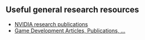 ## Useful general research resources

- [NVIDIA research publications](https://research.nvidia.com/publications)
- [Game Development Articles, Publications, ...](https://www.gamedevs.org)